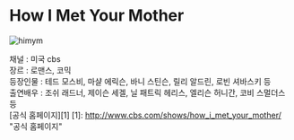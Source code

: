 # How I Met Your Mother
![himym](http://cafefiles.naver.net/20131217_266/shst81_1387264615119zdJpV_JPEG/himym.jpeg "himym")  

채널 : 미국 cbs   
장르 : 로맨스, 코믹   
등장인물 : 테드 모스비, 마샬 에릭슨, 바니 스틴슨, 릴리 알드린, 로빈 셔바스키 등   
출연배우 : 조쉬 래드너, 제이슨 세겔, 닐 패트릭 헤리스, 엘리슨 허니간, 코비 스멀더스 등  
[공식 홈페이지][1]
[1]: http://www.cbs.com/shows/how_i_met_your_mother/ "공식 홈페이지"